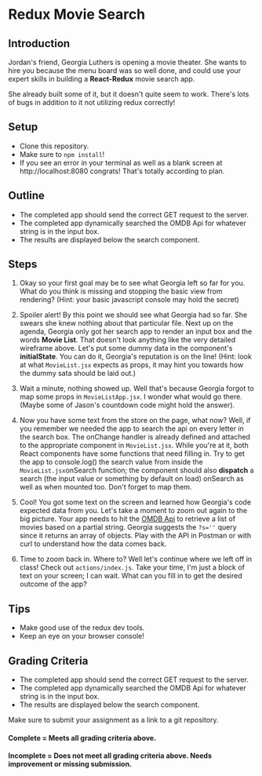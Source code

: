 # Redux Movie Search

## Introduction

Jordan's friend, Georgia Luthers is opening a movie theater. She wants to hire you because the menu board was so well done, and could use your expert skills in building a **React-Redux** movie search app. 

She already built some of it, but it doesn't quite seem to work. There's lots of bugs in addition to it not utilizing redux correctly!


## Setup

* Clone this repository. 
* Make sure to `npm install`!
* If you see an error in your terminal as well as a blank screen at http://localhost:8080 congrats! That's totally according to plan. 

## Outline

* The completed app should send the correct GET request to the server.
* The completed app dynamically searched the OMDB Api for whatever string is in the input box.
* The results are displayed below the search component. 

## Steps

1. Okay so your first goal may be to see what Georgia left so far for you. What do you think is missing and stopping the basic view from rendering? (Hint: your basic javascript console may hold the secret)

2. Spoiler alert! By this point we should see what Georgia had so far. She swears she knew nothing about that particular file. Next up on the agenda, Georgia only got her search app to render an input box and the words **Movie List**. That doesn't look anything like the very detailed wireframe above. Let's put some dummy data in the component's **initialState**. You can do it, Georgia's reputation is on the line! (Hint: look at what `MovieList.jsx` expects as props, it may hint you towards how the dummy sata should be laid out.)

3. Wait a minute, nothing showed up. Well that's because Georgia forgot to map some props in `MovieListApp.jsx`. I wonder what would go there. (Maybe some of Jason's countdown code might hold the answer).

4. Now you have some text from the store on the page, what now? Well, if you remember we needed the app to search the api on every letter in the search box. The onChange handler is already defined and attached to the appropriate component in `MovieList.jsx`. While you're at it, both React components have some functions that need filling in. Try to get the app to console.log() the search value from inside the `MovieList.jsx`onSearch function; the component should also **dispatch** a search (the input value or something by default on load) onSearch as well as when mounted too. Don't forget to map them. 

5. Cool! You got some text on the screen and learned how Georgia's code expected data from you. Let's take a moment to zoom out again to the big picture. Your app needs to hit the [OMDB Api](https://www.omdbapi.com/) to retrieve a list of movies based on a partial string. Georgia suggests the `?s=''` query since it returns an array of objects. Play with the API in Postman or with curl to understand how the data comes back. 

6. Time to zoom back in. Where to? Well let's continue where we left off in class! Check out `actions/index.js`. Take your time, I'm just a block of text on your screen; I can wait. What can you fill in to get the desired outcome of the app? 

## Tips

* Make good use of the redux dev tools.
* Keep an eye on your browser console!

## Grading Criteria

* The completed app should send the correct GET request to the server.
* The completed app dynamically searched the OMDB Api for whatever string is in the input box.
* The results are displayed below the search component.

Make sure to submit your assignment as a link to a git repository.

#### Complete = Meets all grading criteria above.

#### Incomplete = Does not meet all grading criteria above. Needs improvement or missing submission.

